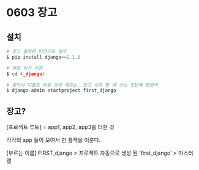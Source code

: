 # 0603 장고



## 설치

```python
# 장고 올바른 버전으로 설치
$ pip install django==2.1.8

# 파일 위치 변경
$ cd 4_django/

# 알아서 디폴트 파일 생성 해주는, 장고 시작 할 때 쓰는 첫번째 명령어 
$ django-admin startproject first_django
```

## 

## 장고?

[프로젝트 루트] 
= app1, app2, app3를 더한 것 

각각의 app 들이 모여서 한 플젝을 이룬다.

[부르는 이름] 
FIRST_django > 프로젝트
자동으로 생성 된 'first_django' > 마스터 앱 